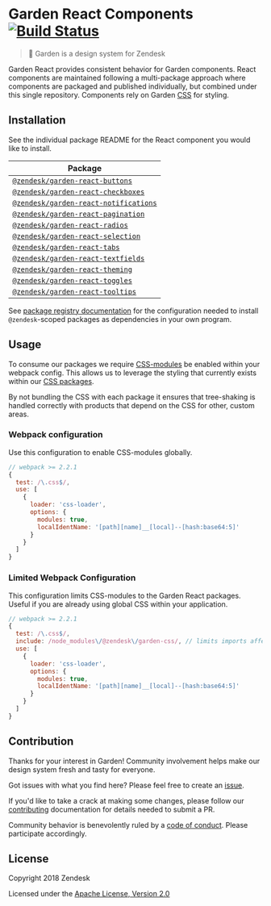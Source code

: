 # Garden React Components [![Build Status](https://travis-ci.com/zendeskgarden/react-components.svg?token=dDt9s6smCMgz269xNbpz&branch=next)](https://travis-ci.com/zendeskgarden/react-components)

> :seedling: Garden is a design system for Zendesk

Garden React provides consistent behavior for Garden components.
React components are maintained following a multi-package approach where
components are packaged and published individually, but combined under
this single repository. Components rely on Garden
[CSS](https://github.com/zendeskgarden/css-components) for styling.

## Installation

See the individual package README for the React component you would like
to install.

| Package                                                         |
| --------------------------------------------------------------- |
| [`@zendesk/garden-react-buttons`](packages/buttons)             |
| [`@zendesk/garden-react-checkboxes`](packages/checkboxes)       |
| [`@zendesk/garden-react-notifications`](packages/notifications) |
| [`@zendesk/garden-react-pagination`](packages/pagination)       |
| [`@zendesk/garden-react-radios`](packages/radios)               |
| [`@zendesk/garden-react-selection`](packages/selection)         |
| [`@zendesk/garden-react-tabs`](packages/tabs)                   |
| [`@zendesk/garden-react-textfields`](packages/textfields)       |
| [`@zendesk/garden-react-theming`](packages/theming)             |
| [`@zendesk/garden-react-toggles`](packages/toggles)             |
| [`@zendesk/garden-react-tooltips`](packages/tooltips)           |

See [package registry
documentation](https://github.com/zendeskgarden/LANDSCAPE/wiki/Package-Registry)
for the configuration needed to install `@zendesk`-scoped packages as
dependencies in your own program.

## Usage

To consume our packages we require [CSS-modules](https://github.com/css-modules/css-modules) be enabled within your webpack config. This allows us to leverage the styling that currently exists within our [CSS packages](https://github.com/zendeskgarden/css-components).

By not bundling the CSS with each package it ensures that tree-shaking is handled correctly with products that depend on the CSS for other, custom areas.

### Webpack configuration

Use this configuration to enable CSS-modules globally.

```js
// webpack >= 2.2.1
{
  test: /\.css$/,
  use: [
    {
      loader: 'css-loader',
      options: {
        modules: true,
        localIdentName: '[path][name]__[local]--[hash:base64:5]'
      }
    }
  ]
}
```

### Limited Webpack Configuration

This configuration limits CSS-modules to the Garden React packages. Useful if you are already using global CSS within your application.

```js
// webpack >= 2.2.1
{
  test: /\.css$/,
  include: /node_modules\/@zendesk\/garden-css/, // limits imports affected by loader
  use: [
    {
      loader: 'css-loader',
      options: {
        modules: true,
        localIdentName: '[path][name]__[local]--[hash:base64:5]'
      }
    }
  ]
}
```

## Contribution

Thanks for your interest in Garden! Community involvement helps make our
design system fresh and tasty for everyone.

Got issues with what you find here? Please feel free to create an
[issue](https://github.com/zendeskgarden/react-components/issues/new).

If you'd like to take a crack at making some changes, please follow our
[contributing](.github/CONTRIBUTING.md) documentation for details
needed to submit a PR.

Community behavior is benevolently ruled by a [code of
conduct](.github/CODE_OF_CONDUCT.md). Please participate accordingly.

## License

Copyright 2018 Zendesk

Licensed under the [Apache License, Version 2.0](LICENSE.md)
